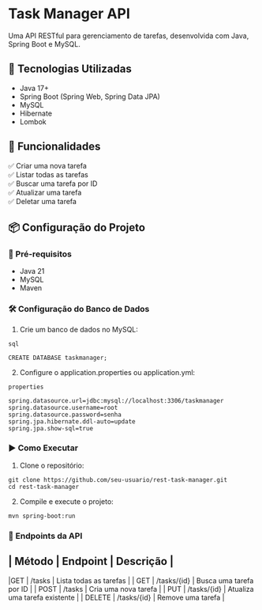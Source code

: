 # Task Manager API

Uma API RESTful para gerenciamento de tarefas, desenvolvida com Java, Spring Boot e MySQL.

## 🚀 Tecnologias Utilizadas

* Java 17+
* Spring Boot (Spring Web, Spring Data JPA)
* MySQL
* Hibernate
* Lombok

## 📌 Funcionalidades

✅ Criar uma nova tarefa\
✅ Listar todas as tarefas\
✅ Buscar uma tarefa por ID\
✅ Atualizar uma tarefa\
✅ Deletar uma tarefa

## 📦 Configuração do Projeto

### 📑 Pré-requisitos

* Java 21
* MySQL
* Maven

### 🛠️ Configuração do Banco de Dados

1. Crie um banco de dados no MySQL:

```
sql

CREATE DATABASE taskmanager;
```

2. Configure o application.properties ou application.yml:

```
properties

spring.datasource.url=jdbc:mysql://localhost:3306/taskmanager
spring.datasource.username=root
spring.datasource.password=senha
spring.jpa.hibernate.ddl-auto=update
spring.jpa.show-sql=true
```

### ▶️ Como Executar

1. Clone o repositório:
```
git clone https://github.com/seu-usuario/rest-task-manager.git
cd rest-task-manager

```
2. Compile e execute o projeto:
```
mvn spring-boot:run

```
### 📡 Endpoints da API

| Método	| Endpoint	| Descrição  |
---------------------------------------
|GET	 | /tasks	| Lista todas as tarefas | 
| GET	| /tasks/{id}	| Busca uma tarefa por ID |
| POST	| /tasks	| Cria uma nova tarefa | 
| PUT	| /tasks/{id}	| Atualiza uma tarefa existente | 
| DELETE	| /tasks/{id}	| Remove uma tarefa | 


